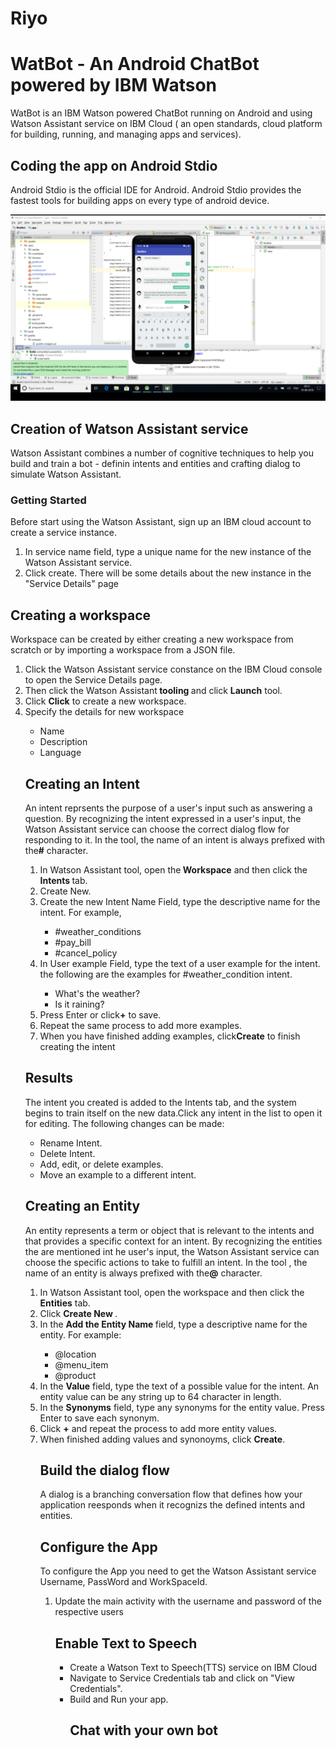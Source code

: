 # Riyo
<h1 style="text-align:left;"><b> WatBot - An Android ChatBot powered by IBM Watson </b></h1>
   <p>WatBot is an IBM Watson powered ChatBot running on Android and using    Watson Assistant service on IBM Cloud ( an open standards, cloud    platform for building, running, and managing apps and services).</p>
<h2 style="text-align:left;"> Coding the app on Android Stdio </h2>
   <p>Android Stdio is the official IDE for Android. Android Stdio provides    the fastest tools for building apps on every type of android device.
   <center><img src="https://github.com/Yogeshwaranchandrasekaran/Riyo/blob/master/images/as.png?raw=true" ></center>
<h2 style="text-align:left;"><b>Creation of Watson Assistant service</b></h1>
   <p>Watson Assistant combines a number of cognitive techniques to help     you build and train a bot - definin intents and entities and crafting     dialog to simulate Watson Assistant.
<h3 style="text-align:left;">Getting Started</h3>
    <p>Before start using the Watson Assistant, sign up an IBM cloud     account to create a service instance.</p>
<ol>
    <li>In service name field, type a unique name for the new instance of     the Watson Assistant service.</li>
    <li>Click create. There will be some details about the new instance in     the "Service Details" page</li>
</ol>
<h2 style="text-align:left;"><b>Creating a workspace</b></h2>
     <p>Workspace can be created by either creating a new workspace from      scratch or by importing a workspace from a JSON file.</p>
<ol>
     <li>Click the Watson Assistant service constance on the IBM Cloud      console to open the Service Details page.</li>
     <li>Then click the Watson Assistant<b> tooling </b>and click      <b>Launch</b> tool.</li>
     <li>Click <b>Click</b> to create a new workspace.</li>
     <li>Specify the details for new workspace</li>
<ul>
     <li>Name</li>
     <li>Description</li>
     <li>Language</li>
</ul>
<h2 style="text-align:left;"><b>Creating an Intent</b></h2>
      <p>An intent reprsents the purpose of a user's input such as       answering a question. By recognizing the intent expressed in a user's       input, the Watson Assistant service can choose the correct dialog       flow for responding to it. In the tool, the name of an intent is       always prefixed with the<b>#</b> character.
<ol>
       <li> In Watson Assistant tool, open the<b> Workspace</b> and then           click the <b> Intents </b> tab.</li>
       <li> Create New. </li>
       <li> Create the new Intent Name Field, type the descriptive name for        the intent. For example,</li>
<ul>
<li>#weather_conditions</li>
<li>#pay_bill</li>
<li>#cancel_policy</li>
</ul> 
       <li>    In User example Field, type the text of a user example for  the intent. the following are the examples for #weather_condition intent.</li>
<ul>
       <li>What's the weather?</li>
       <li>Is it raining?</li>
</ul>
       <li>Press Enter or click<b>+</b> to save.</li>
       <li>Repeat the same process to add more examples.</li>
       <li>When you have finished adding examples, click<b>Create</b> to finish creating the intent</li>
</ol>
<h2><b>Results</b></h2>
<p>The intent you created is added to the Intents tab, and the system begins to train itself on the new data.Click any intent in the list to open it for editing. The following changes can be made: </p>
<ul>
<li>Rename Intent.</li>
<li>Delete Intent.</li>
<li>Add, edit, or delete examples.</li>
<li>Move an example to a different intent.</li>
</ul>
<h2 style="text-align:left;"><b>Creating an Entity</b></h2>
<p>An entity represents a term or object that is relevant to the intents and that provides a specific context for an intent. By recognizing the entities the are mentioned int he user's input, the Watson Assistant service can choose the specific actions to take to fulfill an intent. In the tool , the name of an entity is always prefixed with the<b>@</b> character.</p>
<ol>
<li>In Watson Assistant tool, open the workspace and then click the <b> Entities</b> tab.</li>
<li> Click <b> Create New </b>.
<li> In the <b> Add the Entity Name </b> field, type a descriptive name for the entity. For example:</li>
<ul>
<li>@location</li>
<li>@menu_item</li>
<li>@product</li>
</ul>
<li>In the <b>Value</b> field, type the text of a possible value for the intent. An entity value can be any string up to 64 character in length.</li>
<li>In the <b>Synonyms</b> field, type any synonyms for the entity value. Press Enter to save each synonym.</li>
<li>Click <b>+</b> and repeat the process to add more entity values.</li>
<li> When finished adding values and synonoyms, click <b>Create</b>.
<h2 style="text-align:left;"><b>Build the dialog flow</b></h2>
<p>A dialog is a branching conversation flow that defines how your application reesponds when it recognizs the defined intents and entities.</p>
<h2 style="text-align:left;"><b>Configure the App</b></h2>
<p>To configure the App you need to get the Watson Assistant service Username, PassWord and WorkSpaceId.</p>
<ol>
<li>Update the main activity with the username and password of the respective users</li>
<h2 style="text-align:left;"><b>Enable Text to Speech</b></h2>
<ul>
<li>Create a Watson Text to Speech(TTS) service on IBM Cloud</li>
<li>Navigate to Service Credentials tab and click on "View Credentials".</li>
<li>Build and Run your app.</li>
<h2 style="text_align:left;"><b>Chat with your own bot</b></h2>
